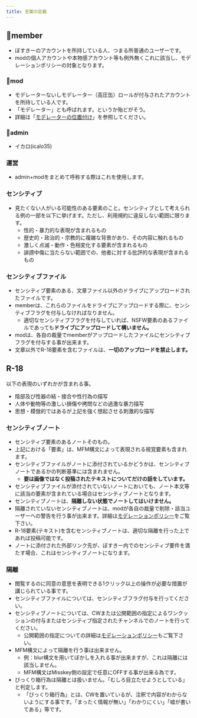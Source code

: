 ```yaml
---
title: 言葉の定義
---
```


## 👤member

- ぼすきーのアカウントを所持している人、つまる所普通のユーザーです。
- modの個人アカウントや本物感アカウント等も例外無くこれに該当し、モデレーションポリシーの対象となります。

### 🥫mod

- モデレーターないしモデレーター（高圧缶）ロールが付与されたアカウントを所持している人です。
- 「モデレーター」とも呼ばれます。というか殆どがそう。
- 詳細は「[モデレーターの位置付け](/rules/other/00-moderator/)」を参照してください。

### 🐨admin

- イカロ(icalo35)

### 運営

- admin+modをまとめて呼称する際はこれを使用します。

### センシティブ

- 見たくない人がいる可能性のある要素のこと。センシティブとして考えられる例の一部を以下に挙げます。ただし、利用規約に違反しない範囲に限ります。
    - 性的・暴力的な表現が含まれるもの
    - 歴史的・政治的・宗教的に複雑な背景があり、その内容に触れるもの
    - 激しく点滅・動作・色相変化する要素が含まれるもの
    - 誹謗中傷に当たらない範囲での、他者に対する批評的な表現が含まれるもの

### センシティブファイル

- センシティブ要素のある、文章ファイル以外のドライブにアップロードされたファイルです。
- memberは、これらのファイルをドライブにアップロードする際に、センシティブフラグを付与しなければなりません。
    - 適切なセンシティブフラグを付与していれば、NSFW要素のあるファイルであっても**ドライブにアップロードして構いません。**
- modは、各自の裁量でmemberがアップロードしたファイルにセンシティブフラグを付与する事が出来ます。
- 文章以外でR-18要素を含むファイルは、**一切のアップロードを禁止します。**

## R-18

以下の表現のいずれかが含まれる事。

- 陰部及び性器の結・接合や性行為の描写
- 人体や動物等の激しい損傷や拷問などの過激な暴力描写
- 思想・模倣的ではあるが上記を強く想起させる刺激的な描写

### センシティブノート

- センシティブ要素のあるノートそのもの。
- 上記における「要素」は、MFM構文によって表現される視覚要素も含まれます。
- センシティブファイルがノートに添付されているかどうかは、センシティブノートであるかの判断基準には含まれません。
    - **要は画像ではなく投稿されたテキストについてだけの話をしています。**
- センシティブファイルが添付されていないノートにおいても、ノート本文等に該当の要素が含まれている場合はセンシティブノートとなります。
- センシティブノートは、**隔離しない状態でノートしてはいけません。**
- 隔離されていないセンシティブノートは、modが各自の裁量で削除・該当ユーザーへの警告を行う事が出来ます。詳細は[モデレーションポリシー](/rules/important/01-moderation-policy/)をご覧下さい。
- R-18要素(テキスト)を含むセンシティブノートは、適切な隔離を行った上であれば投稿可能です。
- ノートに添付された外部リンク先が、ぼすきー内でのセンシティブ要件を満たす場合、これはセンシティブノートになります。

### 隔離

- 閲覧するのに同意の意思を表明できる1クリック以上の操作が必要な措置が講じられている事です。
- センシティブファイルについては、センシティブフラグ付与を行ってください。
- センシティブノートについては、CWまたは公開範囲の指定によるワンクッションの付与またはセンシティブ指定されたチャンネルでのノートを行ってください。
    - 公開範囲の指定についての詳細は[モデレーションポリシー](/rules/important/01-moderation-policy/)もご覧下さい。
- MFM構文によって隔離を行う事は出来ません。
    - 例：blur構文を用いてぼかしを入れる事が出来ますが、これは隔離には該当しません。
    - MFM構文はMisskey側の設定で任意にOFFする事が出来る為です。
- びっくり箱行為は隔離とは扱いません。「むしろ目立たせようとしている」と判定します。
    - 「びっくり箱行為」とは、CWを置いているが、注釈で内容がわからないようにする事です。「まったく情報が無い」「わかりにくい」「嘘が書いてある」等です。